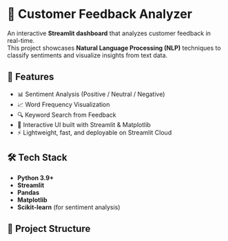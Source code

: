 # 📝 Customer Feedback Analyzer

An interactive **Streamlit dashboard** that analyzes customer feedback in real-time.  
This project showcases **Natural Language Processing (NLP)** techniques to classify sentiments and visualize insights from text data.

## 🚀 Features
- 📊 Sentiment Analysis (Positive / Neutral / Negative)
- 📈 Word Frequency Visualization
- 🔍 Keyword Search from Feedback
- 🎨 Interactive UI built with Streamlit & Matplotlib
- ⚡ Lightweight, fast, and deployable on Streamlit Cloud

## 🛠️ Tech Stack
- **Python 3.9+**
- **Streamlit**
- **Pandas**
- **Matplotlib**
- **Scikit-learn** (for sentiment analysis)

## 📂 Project Structure
